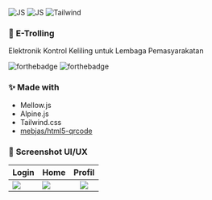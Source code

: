 ![JS](https://img.shields.io/static/v1?message=Mellow.js&logo=javascript&labelColor=5c5c5c&color=1182c3&label=%20)
![JS](https://img.shields.io/static/v1?message=Alpine.js&logo=javascript&labelColor=5c5c5c&color=1182c3&label=%20)
![Tailwind](https://img.shields.io/static/v1?message=Tailwind.css&logo=tailwindcss&labelColor=5c5c5c&color=1182c3&label=%20)
### 🚀 **E-Trolling**
Elektronik Kontrol Keliling untuk Lembaga Pemasyarakatan

![forthebadge](https://forthebadge.com/images/badges/made-with-javascript.svg)
![forthebadge](https://forthebadge.com/images/badges/uses-css.svg)

### ✨ **Made with**

- Mellow.js
- Alpine.js
- Tailwind.css
- <a href="https://github.com/mebjas/html5-qrcode">mebjas/html5-qrcode</a>
 

### 📔 **Screenshot UI/UX**

| Login | Home |  Profil |
| :---         |     ---      | :---:      |
| <img src="https://i.ibb.co/3d526bR/mobile-17.png">    | <img src="https://i.ibb.co/pbdgxVV/mobile-22.png"> | <img src="https://i.ibb.co/xDPCnvk/mobile-21.png"> |
